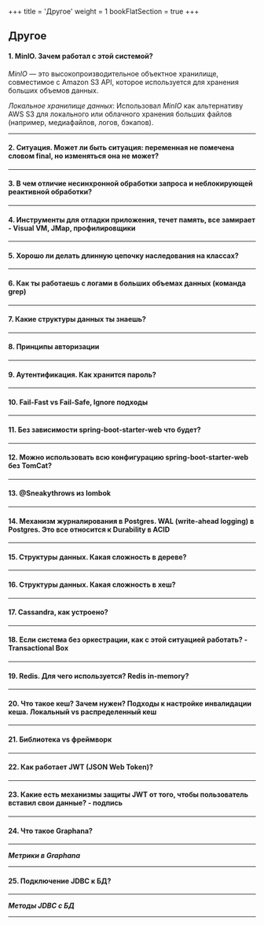 +++
title = 'Другое'
weight = 1
bookFlatSection = true
+++

## Другое

#### 1. MinIO. Зачем работал с этой системой?
*MinIO* — это высокопроизводительное объектное хранилище, совместимое с Amazon S3 API, которое используется для хранения больших объемов данных.

*Локальное хранилище данных*: Использовал *MinIO* как альтернативу AWS S3 для локального или облачного хранения больших файлов (например, медиафайлов, логов, бэкапов).

---
#### 2. Ситуация. Может ли быть ситуация: переменная не помечена словом final, но изменяться она не может?

---
#### 3. В чем отличие несинхронной обработки запроса и неблокирующей реактивной обработки?

---
#### 4. Инструменты для отладки приложения, течет память, все замирает - Visual VM, JMap, профилировщики

---
#### 5. Хорошо ли делать длинную цепочку наследования на классах? 

---
#### 6. Как ты работаешь с логами в больших объемах данных (команда grep)

---
#### 7. Какие структуры данных ты знаешь?

---
#### 8. Принципы авторизации

---
#### 9. Аутентификация. Как хранится пароль?

---
#### 10. Fail-Fast vs Fail-Safe, Ignore подходы

---
#### 11. Без зависимости spring-boot-starter-web что будет?

---
#### 12. Можно использовать всю конфигурацию spring-boot-starter-web без TomCat?

---
#### 13. @Sneakythrows из lombok

---
#### 14. Механизм журналирования в Postgres. WAL (write-ahead logging) в Postgres. Это все относится к Durability в ACID

---
#### 15. Структуры данных. Какая сложность в дереве?

---
#### 16. Структуры данных. Какая сложность в хеш?

---
#### 17. Cassandra, как устроено?

---
#### 18. Если система без оркестрации, как с этой ситуацией работать? - Transactional Box

---
#### 19. Redis. Для чего используется? Redis in-memory?

---
#### 20. Что такое кеш? Зачем нужен? Подходы к настройке инвалидации кеша. Локальный vs распределенный кеш

---
#### 21. Библиотека vs фреймворк

---
#### 22. Как работает JWT (JSON Web Token)?

---
#### 23. Какие есть механизмы защиты JWT от того, чтобы пользователь вставил свои данные? - подпись

---
#### 24. Что такое Graphana? 

---
***Метрики в Graphana***

---
#### 25. Подключение JDBC к БД?

---
***Методы JDBC с БД***

---
	